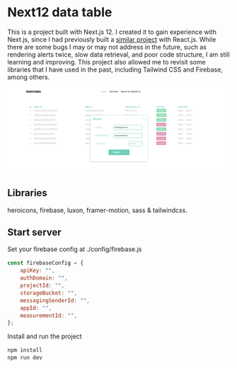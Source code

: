 # Next12 data table

This is a project built with Next.js 12. I created it to gain experience with Next.js, since I had previously built a <a href="https://github.com/Arkadina/reactjs-CRUD-v1">similar project</a> with React.js. While there are some bugs I may or may not address in the future, such as rendering alerts twice, slow data retrieval, and poor code structure, I am still learning and improving. This project also allowed me to revisit some libraries that I have used in the past, including Tailwind CSS and Firebase, among others.

<img src="./imgs/index.png" />

## Libraries

heroicons, firebase, luxon, framer-motion, sass & tailwindcss.

## Start server

Set your firebase config at ./config/firebase.js

```js
const firebaseConfig = {
    apiKey: "",
    authDomain: "",
    projectId: "",
    storageBucket: "",
    messagingSenderId: "",
    appId: "",
    measurementId: "",
};
```
Install and run the project

```bash
npm install
npm run dev
```
